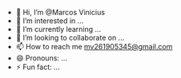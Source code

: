 - 👋 Hi, I’m @Marcos Vinicius 
- 👀 I’m interested in ...
- 🌱 I’m currently learning ...
- 💞️ I’m looking to collaborate on ...
- 📫 How to reach me mv261905345@gmail.com
- 😄 Pronouns: ...
- ⚡ Fun fact: ...

<!---
Dudu4545/Dudu4545 is a ✨ special ✨ repository because its `README.md` (this file) appears on your GitHub profile.
You can click the Preview link to take a look at your changes.
--->
